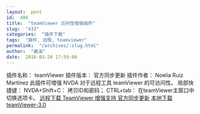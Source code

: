 ```yaml
---
layout:  post
id:  480
title:  "teamViewer 访问性增强插件"
slug:  "433"
categories:  "插件下载"
tags:  "插件, 远程, teamviewer"
permalink:  "/archives/:slug.html"
author:  "酱油"
date:  2016-03-24 17:59:00
---
```




插件名称： teamViewer
插件版本： 官方同步更新
插件作者： Noelia Ruiz Martínez
此插件可增强 NVDA 对于远程工具 teamViewer 的可访问性。
局部快捷键：
NVDA+Shift+C： 拷贝ID和密码；
CTRL+tab： 在teamViewer主窗口中切换选项卡。
<a accesskey="x" href="http://addons.nvda-project.org/files/get.php?file=tv">远程下载 TeamViewer 增强支持 官方同步更新</a>
<a accesskey="x" href="http://12355939.d.yyupload.com/down/12355939/nvdacn/addons/teamViewer-3.0-dev.nvda-addon">本地下载 teamViewer-3.0</a>